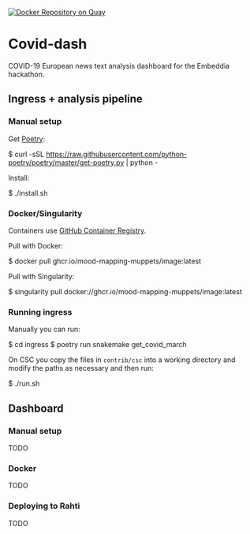 [![Docker Repository on Quay](https://quay.io/repository/mood-mapping-muppets/repo/status "Docker Repository on Quay")](https://quay.io/repository/mood-mapping-muppets/repo)

# Covid-dash

COVID-19 European news text analysis dashboard for the Embeddia hackathon.

## Ingress + analysis pipeline

### Manual setup

Get [Poetry](https://python-poetry.org/):

  $ curl -sSL https://raw.githubusercontent.com/python-poetry/poetry/master/get-poetry.py | python -

Install:

  $ ./install.sh

### Docker/Singularity

Containers use [GitHub Container
Registry](https://github.com/orgs/mood-mapping-muppets/packages?ecosystem=container).

Pull with Docker:

  $ docker pull ghcr.io/mood-mapping-muppets/image:latest

Pull with Singularity:

  $ singularity pull docker://ghcr.io/mood-mapping-muppets/image:latest

### Running ingress

Manually you can run:

  $ cd ingress
  $ poetry run snakemake get_covid_march

On CSC you copy the files in `contrib/csc` into a working directory and modify
the paths as necessary and then run:

  $ ./run.sh

## Dashboard

### Manual setup

TODO

### Docker

TODO

### Deploying to Rahti

TODO
